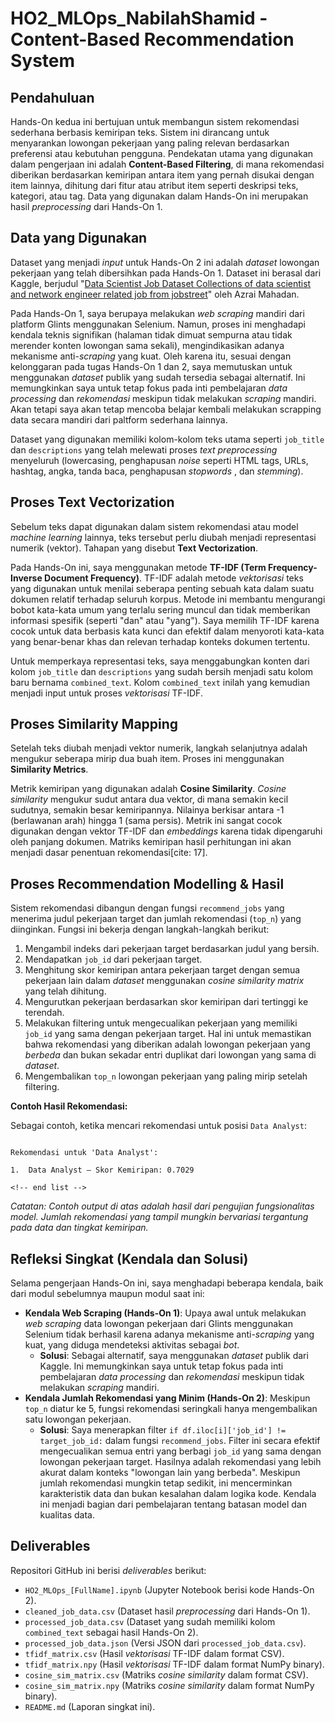 # HO2_MLOps_NabilahShamid - Content-Based Recommendation System

## Pendahuluan

Hands-On kedua ini bertujuan untuk membangun sistem rekomendasi sederhana berbasis kemiripan teks. Sistem ini dirancang untuk menyarankan lowongan pekerjaan yang paling relevan berdasarkan preferensi atau kebutuhan pengguna. Pendekatan utama yang digunakan dalam pengerjaan ini adalah **Content-Based Filtering**, di mana rekomendasi diberikan berdasarkan kemiripan antara item yang pernah disukai dengan item lainnya, dihitung dari fitur atau atribut item seperti deskripsi teks, kategori, atau tag. Data yang digunakan dalam Hands-On ini merupakan hasil *preprocessing* dari Hands-On 1.

## Data yang Digunakan

Dataset yang menjadi *input* untuk Hands-On 2 ini adalah *dataset* lowongan pekerjaan yang telah dibersihkan pada Hands-On 1. Dataset ini berasal dari Kaggle, berjudul "[Data Scientist Job Dataset Collections of data scientist and network engineer related job from jobstreet](https://www.kaggle.com/datasets/azraimahadan/data-scientist-jobstreet-scraped)" oleh Azrai Mahadan.

Pada Hands-On 1, saya berupaya melakukan *web scraping* mandiri dari platform Glints menggunakan Selenium. Namun, proses ini menghadapi kendala teknis signifikan (halaman tidak dimuat sempurna atau tidak merender konten lowongan sama sekali), mengindikasikan adanya mekanisme anti-*scraping* yang kuat. Oleh karena itu, sesuai dengan kelonggaran pada tugas Hands-On 1 dan 2, saya memutuskan untuk menggunakan *dataset* publik yang sudah tersedia sebagai alternatif. Ini memungkinkan saya untuk tetap fokus pada inti pembelajaran *data processing* dan *rekomendasi* meskipun tidak melakukan *scraping* mandiri. Akan tetapi saya akan tetap mencoba belajar kembali melakukan scrapping data secara mandiri dari paltform sederhana lainnya.

Dataset yang digunakan memiliki kolom-kolom teks utama seperti `job_title` dan `descriptions` yang telah melewati proses *text preprocessing* menyeluruh (lowercasing, penghapusan *noise* seperti HTML tags, URLs, hashtag, angka, tanda baca, penghapusan *stopwords* , dan *stemming*).

## Proses Text Vectorization

Sebelum teks dapat digunakan dalam sistem rekomendasi atau model *machine learning* lainnya, teks tersebut perlu diubah menjadi representasi numerik (vektor). Tahapan yang disebut **Text Vectorization**.

Pada Hands-On ini, saya menggunakan metode **TF-IDF (Term Frequency-Inverse Document Frequency)**. TF-IDF adalah metode *vektorisasi* teks yang digunakan untuk menilai seberapa penting sebuah kata dalam suatu dokumen relatif terhadap seluruh korpus. Metode ini membantu mengurangi bobot kata-kata umum yang terlalu sering muncul dan tidak memberikan informasi spesifik (seperti "dan" atau "yang"). Saya memilih TF-IDF karena cocok untuk data berbasis kata kunci dan efektif dalam menyoroti kata-kata yang benar-benar khas dan relevan terhadap konteks dokumen tertentu.

Untuk memperkaya representasi teks, saya menggabungkan konten dari kolom `job_title` dan `descriptions` yang sudah bersih menjadi satu kolom baru bernama `combined_text`. Kolom `combined_text` inilah yang kemudian menjadi input untuk proses *vektorisasi* TF-IDF.

## Proses Similarity Mapping

Setelah teks diubah menjadi vektor numerik, langkah selanjutnya adalah mengukur seberapa mirip dua buah item. Proses ini menggunakan **Similarity Metrics**.

Metrik kemiripan yang digunakan adalah **Cosine Similarity**. *Cosine similarity* mengukur sudut antara dua vektor, di mana semakin kecil sudutnya, semakin besar kemiripannya. Nilainya berkisar antara -1 (berlawanan arah) hingga 1 (sama persis). Metrik ini sangat cocok digunakan dengan vektor TF-IDF dan *embeddings* karena tidak dipengaruhi oleh panjang dokumen. Matriks kemiripan hasil perhitungan ini akan menjadi dasar penentuan rekomendasi[cite: 17].

## Proses Recommendation Modelling & Hasil

Sistem rekomendasi dibangun dengan fungsi `recommend_jobs` yang menerima judul pekerjaan target dan jumlah rekomendasi (`top_n`) yang diinginkan. Fungsi ini bekerja dengan langkah-langkah berikut:
1.  Mengambil indeks dari pekerjaan target berdasarkan judul yang bersih.
2.  Mendapatkan `job_id` dari pekerjaan target.
3.  Menghitung skor kemiripan antara pekerjaan target dengan semua pekerjaan lain dalam *dataset* menggunakan *cosine similarity matrix* yang telah dihitung.
4.  Mengurutkan pekerjaan berdasarkan skor kemiripan dari tertinggi ke terendah.
5.  Melakukan filtering untuk mengecualikan pekerjaan yang memiliki `job_id` yang sama dengan pekerjaan target. Hal ini untuk memastikan bahwa rekomendasi yang diberikan adalah lowongan pekerjaan yang *berbeda* dan bukan sekadar entri duplikat dari lowongan yang sama di *dataset*.
6.  Mengembalikan `top_n` lowongan pekerjaan yang paling mirip setelah filtering.

**Contoh Hasil Rekomendasi:**

Sebagai contoh, ketika mencari rekomendasi untuk posisi `Data Analyst`:

```

Rekomendasi untuk 'Data Analyst':

1.  Data Analyst — Skor Kemiripan: 0.7029

<!-- end list -->

```
*Catatan: Contoh output di atas adalah hasil dari pengujian fungsionalitas model. Jumlah rekomendasi yang tampil mungkin bervariasi tergantung pada data dan tingkat kemiripan.*

## Refleksi Singkat (Kendala dan Solusi)

Selama pengerjaan Hands-On ini, saya menghadapi beberapa kendala, baik dari modul sebelumnya maupun modul saat ini:

* **Kendala Web Scraping (Hands-On 1)**: Upaya awal untuk melakukan *web scraping* data lowongan pekerjaan dari Glints menggunakan Selenium tidak berhasil karena adanya mekanisme anti-*scraping* yang kuat, yang diduga mendeteksi aktivitas sebagai *bot*.
    * **Solusi**: Sebagai alternatif, saya menggunakan *dataset* publik dari Kaggle. Ini memungkinkan saya untuk tetap fokus pada inti pembelajaran *data processing* dan *rekomendasi* meskipun tidak melakukan *scraping* mandiri.
* **Kendala Jumlah Rekomendasi yang Minim (Hands-On 2)**: Meskipun `top_n` diatur ke 5, fungsi rekomendasi seringkali hanya mengembalikan satu lowongan pekerjaan.
    * **Solusi**: Saya menerapkan filter `if df.iloc[i]['job_id'] != target_job_id:` dalam fungsi `recommend_jobs`. Filter ini secara efektif mengecualikan semua entri yang berbagi `job_id` yang sama dengan lowongan pekerjaan target. Hasilnya adalah rekomendasi yang lebih akurat dalam konteks "lowongan lain yang berbeda". Meskipun jumlah rekomendasi mungkin tetap sedikit, ini mencerminkan karakteristik data dan bukan kesalahan dalam logika kode. Kendala ini menjadi bagian dari pembelajaran tentang batasan model dan kualitas data.

## Deliverables

Repositori GitHub ini berisi *deliverables* berikut:
* `HO2_MLOps_[FullName].ipynb` (Jupyter Notebook berisi kode Hands-On 2).
* `cleaned_job_data.csv` (Dataset hasil *preprocessing* dari Hands-On 1).
* `processed_job_data.csv` (Dataset yang sudah memiliki kolom `combined_text` sebagai hasil Hands-On 2).
* `processed_job_data.json` (Versi JSON dari `processed_job_data.csv`).
* `tfidf_matrix.csv` (Hasil *vektorisasi* TF-IDF dalam format CSV).
* `tfidf_matrix.npy` (Hasil *vektorisasi* TF-IDF dalam format NumPy binary).
* `cosine_sim_matrix.csv` (Matriks *cosine similarity* dalam format CSV).
* `cosine_sim_matrix.npy` (Matriks *cosine similarity* dalam format NumPy binary).
* `README.md` (Laporan singkat ini).
```
